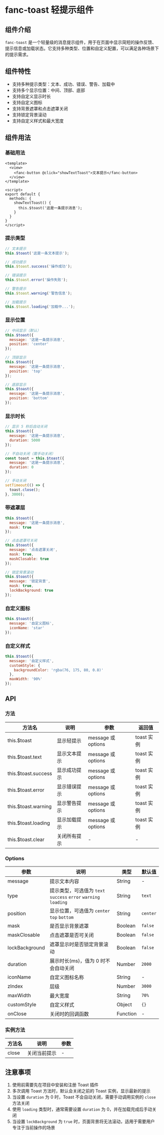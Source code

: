 # fanc-toast 轻提示组件

## 组件介绍

`fanc-toast` 是一个轻量级的消息提示组件，用于在页面中显示简短的操作反馈、提示信息或加载状态。它支持多种类型、位置和自定义配置，可以满足各种场景下的提示需求。

## 组件特性

- 支持多种提示类型：文本、成功、错误、警告、加载中
- 支持多个显示位置：中间、顶部、底部
- 支持自定义显示时长
- 支持自定义图标
- 支持背景遮罩和点击遮罩关闭
- 支持锁定背景滚动
- 支持自定义样式和最大宽度

## 组件用法

### 基础用法

```vue
<template>
  <view>
    <fanc-button @click="showTextToast">文本提示</fanc-button>
  </view>
</template>

<script>
export default {
  methods: {
    showTextToast() {
      this.$toast('这是一条提示消息');
    }
  }
}
</script>
```

### 提示类型

```javascript
// 文本提示
this.$toast('这是一条文本提示');

// 成功提示
this.$toast.success('操作成功');

// 错误提示
this.$toast.error('操作失败');

// 警告提示
this.$toast.warning('警告信息');

// 加载提示
this.$toast.loading('加载中...');
```

### 显示位置

```javascript
// 中间显示（默认）
this.$toast({
  message: '这是一条提示消息',
  position: 'center'
});

// 顶部显示
this.$toast({
  message: '这是一条提示消息',
  position: 'top'
});

// 底部显示
this.$toast({
  message: '这是一条提示消息',
  position: 'bottom'
});
```

### 显示时长

```javascript
// 显示 5 秒后自动关闭
this.$toast({
  message: '这是一条提示消息',
  duration: 5000
});

// 不自动关闭（需手动关闭）
const toast = this.$toast({
  message: '这是一条提示消息',
  duration: 0
});

// 手动关闭
setTimeout(() => {
  toast.close();
}, 3000);
```

### 带遮罩层

```javascript
this.$toast({
  message: '这是一条提示消息',
  mask: true
});

// 点击遮罩可关闭
this.$toast({
  message: '点击遮罩关闭',
  mask: true,
  maskClosable: true
});

// 锁定背景滚动
this.$toast({
  message: '锁定背景',
  mask: true,
  lockBackground: true
});
```

### 自定义图标

```javascript
this.$toast({
  message: '自定义图标',
  iconName: 'star'
});
```

### 自定义样式

```javascript
this.$toast({
  message: '自定义样式',
  customStyle: {
    backgroundColor: 'rgba(76, 175, 80, 0.8)'
  },
  maxWidth: '90%'
});
```

## API

### 方法

| 方法名 | 说明 | 参数 | 返回值 |
| --- | --- | --- | --- |
| this.$toast | 显示轻提示 | message 或 options | toast 实例 |
| this.$toast.text | 显示文本提示 | message 或 options | toast 实例 |
| this.$toast.success | 显示成功提示 | message 或 options | toast 实例 |
| this.$toast.error | 显示错误提示 | message 或 options | toast 实例 |
| this.$toast.warning | 显示警告提示 | message 或 options | toast 实例 |
| this.$toast.loading | 显示加载提示 | message 或 options | toast 实例 |
| this.$toast.clear | 关闭所有提示 | - | - |

### Options

| 参数 | 说明 | 类型 | 默认值 |
| --- | --- | --- | --- |
| message | 提示文本内容 | String | - |
| type | 提示类型，可选值为 `text` `success` `error` `warning` `loading` | String | `text` |
| position | 显示位置，可选值为 `center` `top` `bottom` | String | `center` |
| mask | 是否显示背景遮罩 | Boolean | `false` |
| maskClosable | 点击遮罩是否可关闭 | Boolean | `false` |
| lockBackground | 遮罩显示时是否锁定背景滚动 | Boolean | `false` |
| duration | 展示时长(ms)，值为 0 时不会自动关闭 | Number | `2000` |
| iconName | 自定义图标名称 | String | - |
| zIndex | 层级 | Number | `3000` |
| maxWidth | 最大宽度 | String | `70%` |
| customStyle | 自定义样式 | Object | `{}` |
| onClose | 关闭时的回调函数 | Function | - |

### 实例方法

| 方法名 | 说明 | 参数 |
| --- | --- | --- |
| close | 关闭当前提示 | - |

## 注意事项

1. 使用前需要先在项目中安装和注册 Toast 插件
2. 多次调用 Toast 方法时，默认会关闭之前的 Toast 实例，显示最新的提示
3. 当设置 `duration` 为 0 时，Toast 不会自动关闭，需要手动调用实例的 `close` 方法关闭
4. 使用 `loading` 类型时，通常需要设置 `duration` 为 0，并在加载完成后手动关闭
5. 当设置 `lockBackground` 为 `true` 时，页面背景将无法滚动，适用于需要用户专注于当前操作的场景 